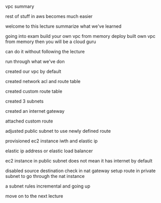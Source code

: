 vpc summary

rest of stuff in aws becomes much easier

welcome to this lecture
summarize what we've learned

going into exam
build your own vpc from memory deploy
built own vpc from memory then you will be a cloud guru

can do it without following the lecture

run through what we've don

created our vpc by default

created network acl and route table

created custom route table

created 3 subnets

created an internet gateway

attached custom route

adjusted public subnet to use newly defined route

provisioned ec2 instance iwth and elastic ip

elastic ip address or elastic load balancer

ec2 instance in public subnet does not mean it has internet by default

disabled source destination check in nat gateway
setup route in private subnet to go through the nat instance

a subnet
rules incremental and going up

move on to the next lecture
